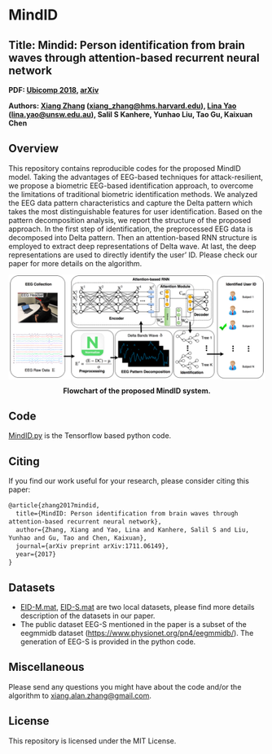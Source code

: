 # MindID
## Title: Mindid: Person identification from brain waves through attention-based recurrent neural network 

**PDF: [Ubicomp 2018](https://dl.acm.org/doi/10.1145/3264959), [arXiv](https://arxiv.org/abs/1711.06149)**

**Authors: [Xiang Zhang](http://xiangzhang.info/) (xiang_zhang@hms.harvard.edu), [Lina Yao](https://www.linayao.com/) (lina.yao@unsw.edu.au), Salil S Kanhere, Yunhao Liu, Tao Gu, Kaixuan Chen**

## Overview
This repository contains reproducible codes for the proposed MindID model.
Taking the advantages of EEG-based techniques for attack-resilient, we propose a biometric EEG-based identification approach, to overcome the limitations of traditional biometric identification methods. We analyzed the EEG data pattern characteristics and capture the Delta pattern which takes the most distinguishable features for user identification. Based on the pattern decomposition analysis, we report the structure of the proposed approach. In the first step of identification, the preprocessed EEG data is decomposed into Delta pattern. Then an attention-based RNN structure is employed to extract deep representations of Delta wave. At last, the deep representations are used to directly identify the user’ ID. Please check our paper for more details on the algorithm.

<p align="center">
<img src="https://raw.githubusercontent.com/xiangzhang1015/MindID/master/Flowchart%20of%20the%20proposed%20approach_MindID.PNG", width="700", align="center", title="Demonstration of the qualitative comparison. Our model can reconstruct all the shapes correctly which have the highest similarity with the ground truth.">
</p>
<div align='center'><b>Flowchart of the proposed MindID system.</b></div>
</p>


## Code
[MindID.py](https://github.com/xiangzhang1015/MindID/blob/master/MindID.py) is the Tensorflow based python code.


## Citing
If you find our work useful for your research, please consider citing this paper:

    @article{zhang2017mindid,
      title={MindID: Person identification from brain waves through attention-based recurrent neural network},
      author={Zhang, Xiang and Yao, Lina and Kanhere, Salil S and Liu, Yunhao and Gu, Tao and Chen, Kaixuan},
      journal={arXiv preprint arXiv:1711.06149},
      year={2017}
    }

## Datasets
- [EID-M.mat](https://github.com/xiangzhang1015/MindID/blob/master/EID-M.mat), [EID-S.mat](https://github.com/xiangzhang1015/MindID/blob/master/EID-S.mat) are two local datasets, please find more details description of the datasets in our paper.
- The public dataset EEG-S mentioned in the paper is a subset of the eegmmidb dataset (https://www.physionet.org/pn4/eegmmidb/). 
The generation of EEG-S is provided in the python code.


## Miscellaneous

Please send any questions you might have about the code and/or the algorithm to <xiang.alan.zhang@gmail.com>.


## License

This repository is licensed under the MIT License.
